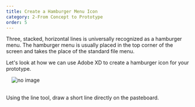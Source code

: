 ```yaml
---
title: Create a Hamburger Menu Icon
category: 2-From Concept to Prototype
order: 5
---
```


Three, stacked, horizontal lines is universally recognized as a hamburger menu. The hamburger menu is usually placed in the top corner of the screen and takes the place of the standard file menu.

Let's look at how we can use Adobe XD to create a hamburger icon for your prototype.  

<img style="padding: 0px 15px; float: left" src="https://iwilfried.github.io/Adobe-XD-eBook/images/XD-H-Icon-01.png
" alt="no image"/>  
&nbsp;   

Using the line tool, draw a short line directly on the pasteboard.  



